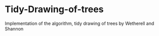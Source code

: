 # Tidy-Drawing-of-trees
Implementation of the algorithm, tidy drawing of trees by Wetherell and Shannon
